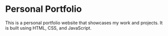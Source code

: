 # Personal Portfolio

This is a personal portfolio website that showcases my work and projects. It is built using HTML, CSS, and JavaScript.

